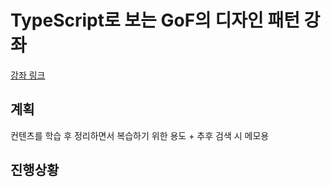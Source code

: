 # TypeScript로 보는 GoF의 디자인 패턴 강좌

[강좌 링크](https://www.youtube.com/playlist?list=PLe6NQuuFBu7H3sFnErshsfgNPE9dOZZrx)

## 계획

컨텐츠를 학습 후 정리하면서 복습하기 위한 용도 + 추후 검색 시 메모용

## 진행상황
